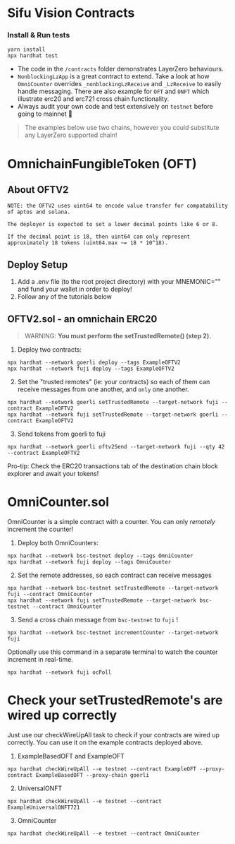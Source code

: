 # Sifu Vision Contracts

### Install & Run tests

```shell
yarn install
npx hardhat test
```

- The code in the `/contracts` folder demonstrates LayerZero behaviours.
- `NonblockingLzApp` is a great contract to extend. Take a look at how `OmniCounter` overrides `_nonblockingLzReceive` and `_LzReceive` to easily handle messaging. There are also example for `OFT` and `ONFT` which illustrate erc20 and erc721 cross chain functionality.
- Always audit your own code and test extensively on `testnet` before going to mainnet 🙏

> The examples below use two chains, however you could substitute any LayerZero supported chain!

# OmnichainFungibleToken (OFT)

## About OFTV2

```shell
NOTE: the OFTV2 uses uint64 to encode value transfer for compatability of aptos and solana.

The deployer is expected to set a lower decimal points like 6 or 8.

If the decimal point is 18, then uint64 can only represent approximately 18 tokens (uint64.max ~= 18 * 10^18).
```

## Deploy Setup

1. Add a .env file (to the root project directory) with your MNEMONIC="" and fund your wallet in order to deploy!
2. Follow any of the tutorials below

## OFTV2.sol - an omnichain ERC20

> WARNING: **You must perform the setTrustedRemote() (step 2).**

1. Deploy two contracts:

```angular2html
npx hardhat --network goerli deploy --tags ExampleOFTV2
npx hardhat --network fuji deploy --tags ExampleOFTV2
```

2. Set the "trusted remotes" (ie: your contracts) so each of them can receive messages from one another, and `only` one another.

```angular2html
npx hardhat --network goerli setTrustedRemote --target-network fuji --contract ExampleOFTV2
npx hardhat --network fuji setTrustedRemote --target-network goerli --contract ExampleOFTV2
```

3. Send tokens from goerli to fuji

```angular2html
npx hardhat --network goerli oftv2Send --target-network fuji --qty 42 --contract ExampleOFTV2
```

Pro-tip: Check the ERC20 transactions tab of the destination chain block explorer and await your tokens!

# OmniCounter.sol

OmniCounter is a simple contract with a counter. You can only _remotely_ increment the counter!

1. Deploy both OmniCounters:

```
npx hardhat --network bsc-testnet deploy --tags OmniCounter
npx hardhat --network fuji deploy --tags OmniCounter
```

2. Set the remote addresses, so each contract can receive messages

```angular2html
npx hardhat --network bsc-testnet setTrustedRemote --target-network fuji --contract OmniCounter
npx hardhat --network fuji setTrustedRemote --target-network bsc-testnet --contract OmniCounter
```

3. Send a cross chain message from `bsc-testnet` to `fuji` !

```angular2html
npx hardhat --network bsc-testnet incrementCounter --target-network fuji
```

Optionally use this command in a separate terminal to watch the counter increment in real-time.

```
npx hardhat --network fuji ocPoll
```

# Check your setTrustedRemote's are wired up correctly

Just use our checkWireUpAll task to check if your contracts are wired up correctly. You can use it on the example contracts deployed above.

1. ExampleBasedOFT and ExampleOFT

```angular2html
npx hardhat checkWireUpAll --e testnet --contract ExampleOFT --proxy-contract ExampleBasedOFT --proxy-chain goerli
```

2. UniversalONFT

```angular2html
npx hardhat checkWireUpAll --e testnet --contract ExampleUniversalONFT721
```

3. OmniCounter

```angular2html
npx hardhat checkWireUpAll --e testnet --contract OmniCounter
```
